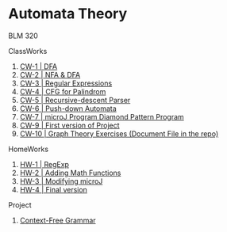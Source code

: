 # Automata Theory

BLM 320

ClassWorks
1. [CW-1  | DFA](https://hamzacakmak.github.io/AutoExercises/CW1/CW1.html)
2. [CW-2  | NFA & DFA](https://hamzacakmak.github.io/AutoExercises/CW2/CW2.html)
3. [CW-3  | Regular Expressions](https://hamzacakmak.github.io/AutoExercises/CW3/RegExp.html)
4. [CW-4  | CFG for Palindrom](https://hamzacakmak.github.io/AutoExercises/CW4/CW4.html)
5. [CW-5  | Recursive-descent Parser](https://hamzacakmak.github.io/AutoExercises/CW5/Expression.html)
5. [CW-6  | Push-down Automata](https://hamzacakmak.github.io/AutoExercises/CW6/CW6.html)
7. [CW-7   | microJ Program Diamond Pattern Program](https://hamzacakmak.github.io/AutoExercises/CW7/microJ3.html)
8. [CW-9   | First version of Project](https://hamzacakmak.github.io/AutoExercises/CW9/CFG.html)
9. [CW-10 | Graph Theory Exercises (Document File in the repo)](https://hamzacakmak.github.io/AutoExercises/CW10/CW10.png)

HomeWorks
1. [HW-1 | RegExp](https://hamzacakmak.github.io/AutoExercises/HW1/HW1.html)
2. [HW-2 | Adding Math Functions](https://hamzacakmak.github.io/AutoExercises/HW2/Expression.html)
3. [HW-3 | Modifying microJ](https://hamzacakmak.github.io/AutoExercises/HW3/microJ1.html)
4. [HW-4 | Final version](https://hamzacakmak.github.io/AutoExercises/HW4/CFG.html)

Project

1. [Context-Free Grammar](https://hamzacakmak.github.io/AutoExercises/Project/CFG.html)
